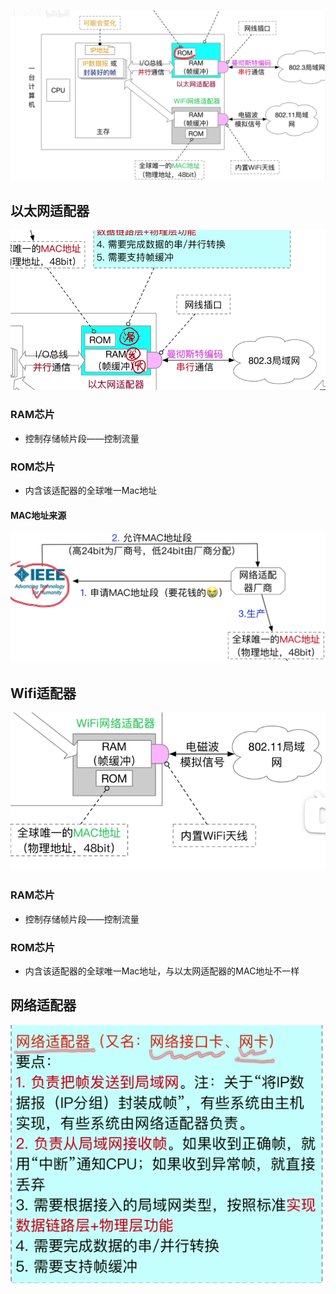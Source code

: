


![输入图片说明](/imgs/2025-07-31/vWZcjZgXuR9M155h.png)

## 以太网适配器
![输入图片说明](/imgs/2025-07-31/lHMg2jigJSqD6v3M.png)
### RAM芯片
- 控制存储帧片段——控制流量
### ROM芯片
- 内含该适配器的全球唯一Mac地址
#### MAC地址来源
![输入图片说明](/imgs/2025-07-31/oPDTtgvLS5mSa1Ux.png)

## Wifi适配器
![输入图片说明](/imgs/2025-07-31/KJXIhk42199BHVFd.png)
### RAM芯片
- 控制存储帧片段——控制流量
### ROM芯片
- 内含该适配器的全球唯一Mac地址，与以太网适配器的MAC地址不一样

## 网络适配器
![输入图片说明](/imgs/2025-07-31/WpPsomObTsWsNZ2v.png)
<!--stackedit_data:
eyJoaXN0b3J5IjpbNTcyOTI4MTE2LDE0NjQ0MDQ5MjldfQ==
-->